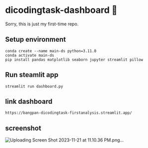 # dicodingtask-dashboard :confetti_ball:
Sorry, this is just my first-time repo.

## Setup environment
```
conda create --name main-ds python=3.11.0
conda activate main-ds
pip install pandas matplotlib seaborn jupyter streamlit pillow
```
## Run steamlit app
```
streamlit run dashboard.py
```
## link dashboard
```
https://bangpan-dicodingtask-firstanalysis.streamlit.app/
```

## screenshot
![Uploading Screen Shot 2023-11-21 at 11.10.36 PM.png…]()
